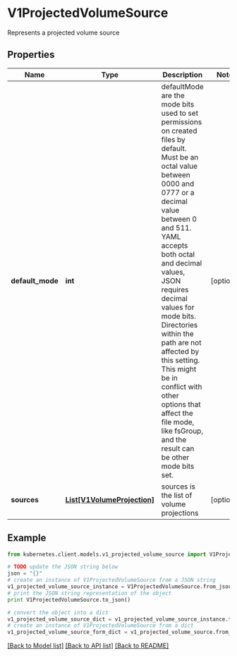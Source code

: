 # V1ProjectedVolumeSource

Represents a projected volume source

## Properties

Name | Type | Description | Notes
------------ | ------------- | ------------- | -------------
**default_mode** | **int** | defaultMode are the mode bits used to set permissions on created files by default. Must be an octal value between 0000 and 0777 or a decimal value between 0 and 511. YAML accepts both octal and decimal values, JSON requires decimal values for mode bits. Directories within the path are not affected by this setting. This might be in conflict with other options that affect the file mode, like fsGroup, and the result can be other mode bits set. | [optional] 
**sources** | [**List[V1VolumeProjection]**](V1VolumeProjection.md) | sources is the list of volume projections | [optional] 

## Example

```python
from kubernetes.client.models.v1_projected_volume_source import V1ProjectedVolumeSource

# TODO update the JSON string below
json = "{}"
# create an instance of V1ProjectedVolumeSource from a JSON string
v1_projected_volume_source_instance = V1ProjectedVolumeSource.from_json(json)
# print the JSON string representation of the object
print V1ProjectedVolumeSource.to_json()

# convert the object into a dict
v1_projected_volume_source_dict = v1_projected_volume_source_instance.to_dict()
# create an instance of V1ProjectedVolumeSource from a dict
v1_projected_volume_source_form_dict = v1_projected_volume_source.from_dict(v1_projected_volume_source_dict)
```
[[Back to Model list]](../README.md#documentation-for-models) [[Back to API list]](../README.md#documentation-for-api-endpoints) [[Back to README]](../README.md)


